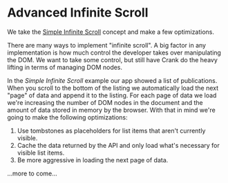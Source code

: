 # Advanced Infinite Scroll

We take the [Simple Infinite Scroll](https://github.com/waynebaylor/crank-examples/tree/main/simple-infinite-scroll) concept and make a few optimizations.

There are many ways to implement "infinite scroll". A big factor in any implementation is how much control the developer takes over manipulating the DOM. We want to take some control, but still have Crank do the heavy lifting in terms of managing DOM nodes.

In the _Simple Infinite Scroll_ example our app showed a list of publications. When you scroll to the bottom of the listing we automatically load the next "page" of data and append it to the listing. For each page of data we load we're increasing the number of DOM nodes in the document and the amount of data stored in memory by the browser. With that in mind we're going to make the following optimizations:

1. Use tombstones as placeholders for list items that aren't currently visible.
1. Cache the data returned by the API and only load what's necessary for visible list items.
1. Be more aggressive in loading the next page of data.

...more to come...
